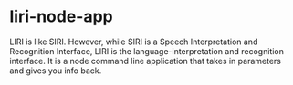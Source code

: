 # liri-node-app
LIRI is like SIRI. However, while SIRI is a Speech Interpretation and Recognition Interface, LIRI is the language-interpretation and recognition interface. It is a node command line application that takes in parameters and gives you info back.
